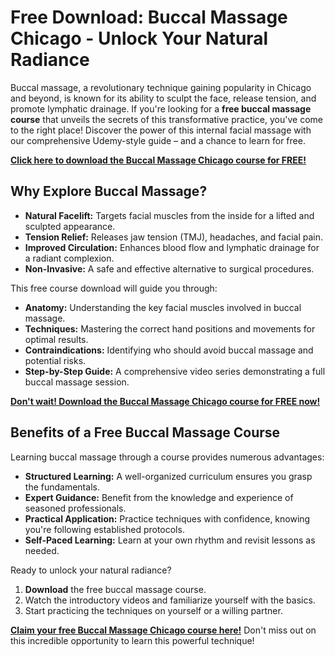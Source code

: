 # Free Download: Buccal Massage Chicago - Unlock Your Natural Radiance

Buccal massage, a revolutionary technique gaining popularity in Chicago and beyond, is known for its ability to sculpt the face, release tension, and promote lymphatic drainage. If you're looking for a **free buccal massage course** that unveils the secrets of this transformative practice, you've come to the right place! Discover the power of this internal facial massage with our comprehensive Udemy-style guide – and a chance to learn for free.

[**Click here to download the Buccal Massage Chicago course for FREE!**](https://udemywork.com/buccal-massage-chicago)

## Why Explore Buccal Massage?

*   **Natural Facelift:** Targets facial muscles from the inside for a lifted and sculpted appearance.
*   **Tension Relief:** Releases jaw tension (TMJ), headaches, and facial pain.
*   **Improved Circulation:** Enhances blood flow and lymphatic drainage for a radiant complexion.
*   **Non-Invasive:** A safe and effective alternative to surgical procedures.

This free course download will guide you through:

*   **Anatomy:** Understanding the key facial muscles involved in buccal massage.
*   **Techniques:** Mastering the correct hand positions and movements for optimal results.
*   **Contraindications:** Identifying who should avoid buccal massage and potential risks.
*   **Step-by-Step Guide:** A comprehensive video series demonstrating a full buccal massage session.

[**Don't wait! Download the Buccal Massage Chicago course for FREE now!**](https://udemywork.com/buccal-massage-chicago)

## Benefits of a Free Buccal Massage Course

Learning buccal massage through a course provides numerous advantages:

*   **Structured Learning:** A well-organized curriculum ensures you grasp the fundamentals.
*   **Expert Guidance:** Benefit from the knowledge and experience of seasoned professionals.
*   **Practical Application:** Practice techniques with confidence, knowing you're following established protocols.
*   **Self-Paced Learning:** Learn at your own rhythm and revisit lessons as needed.

Ready to unlock your natural radiance?

1.  **Download** the free buccal massage course.
2.  Watch the introductory videos and familiarize yourself with the basics.
3.  Start practicing the techniques on yourself or a willing partner.

[**Claim your free Buccal Massage Chicago course here!**](https://udemywork.com/buccal-massage-chicago) Don't miss out on this incredible opportunity to learn this powerful technique!

